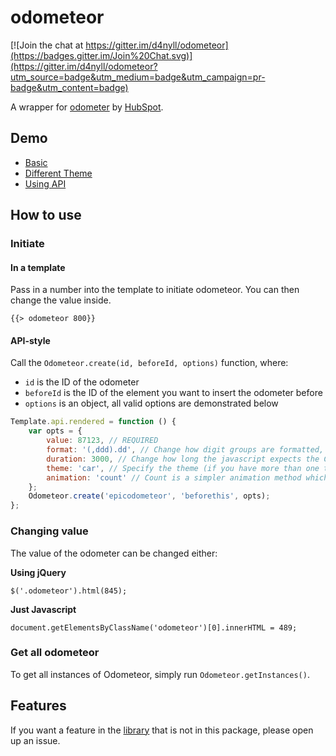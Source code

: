 # odometeor

[![Join the chat at https://gitter.im/d4nyll/odometeor](https://badges.gitter.im/Join%20Chat.svg)](https://gitter.im/d4nyll/odometeor?utm_source=badge&utm_medium=badge&utm_campaign=pr-badge&utm_content=badge)

A wrapper for [odometer](http://github.hubspot.com/odometer/) by [HubSpot](http://www.hubspot.com/).

## Demo

* [Basic](http://odometeor.meteor.com/)
* [Different Theme](http://odometeor.meteor.com/theme/)
* [Using API](http://odometeor.meteor.com/api/)

## How to use

### Initiate
#### In a template

Pass in a number into the template to initiate odometeor. You can then change the value inside.

	{{> odometeor 800}}

#### API-style

Call the `Odometeor.create(id, beforeId, options)` function, where:

* `id` is the ID of the odometer
* `beforeId` is the ID of the element you want to insert the odometer before
* `options` is an object, all valid options are demonstrated below

```js
Template.api.rendered = function () {
	var opts = {
		value: 87123, // REQUIRED
		format: '(,ddd).dd', // Change how digit groups are formatted, and how many digits are shown after the decimal point
		duration: 3000, // Change how long the javascript expects the CSS animation to take
		theme: 'car', // Specify the theme (if you have more than one theme css file on the page)
		animation: 'count' // Count is a simpler animation method which just increments the value
	};
	Odometeor.create('epicodometeor', 'beforethis', opts);
};
```

### Changing value

The value of the odometer can be changed either:

**Using jQuery**

	$('.odometeor').html(845);

**Just Javascript**

	document.getElementsByClassName('odometeor')[0].innerHTML = 489;

### Get all odometeor

To get all instances of Odometeor, simply run `Odometeor.getInstances()`.

## Features

If you want a feature in the [library](https://github.com/HubSpot/odometer) that is not in this package, please open up an issue.
